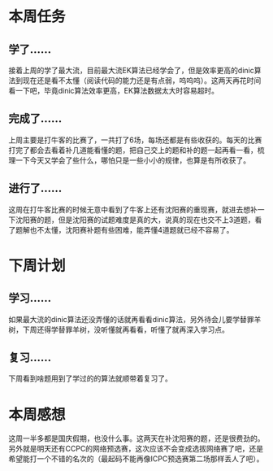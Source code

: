 # 本周任务 #

## 学了…… ##

接着上周的学了最大流，目前最大流EK算法已经学会了，但是效率更高的dinic算法到现在还是看不太懂（阅读代码的能力还是有点弱，呜呜呜）。这两天再花时间看一下吧，毕竟dinic算法效率更高，EK算法数据太大时容易超时。

## 完成了…… ##

上周主要是打牛客的比赛了，一共打了6场，每场还都是有些收获的。每天的比赛打完了都会去看着补几道能看懂的题，把自己交上的题和补的题一起再看一看，梳理一下今天又学会了些什么，哪怕只是一些小小的规律，也算是有所收获了。

## 进行了…… ##

这周在打牛客比赛的时候无意中看到了牛客上还有沈阳赛的重现赛，就进去想补一下沈阳赛的题，但是沈阳赛的试题难度是真的大，说真的现在也交不上3道题，看了题解也不太懂，沈阳赛补题有些困难，能弄懂4道题就已经不容易了。

# 下周计划 #

## 学习…… ##

如果最大流的dinic算法还没弄懂的话就再看看dinic算法，另外待会儿要学替罪羊树，下周还得学替罪羊树，没听懂就再看看，听懂了就再深入学习点。

## 复习…… ##

下周看到啥题用到了学过的的算法就顺带着复习了。

# 本周感想 #

这周一半多都是国庆假期，也没什么事。这两天在补沈阳赛的题，还是很费劲的。另外就是明天还有CCPC的网络预选赛，这次应该不会变成选拔网络赛了吧，还是希望能打一个不错的名次的（最起码不能再像ICPC预选赛第二场那样丢人了吧）。

